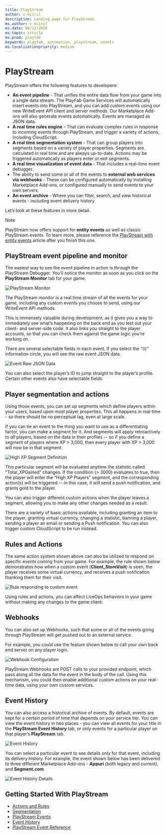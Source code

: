```yaml
---
title: PlayStream
author: v-kciril
description: Landing page for PlayStream.
ms.author: v-kciril
ms.date: 06/12/2018
ms.topic: article
ms.prod: playfab
keywords: playfab, automation, playstream, events
ms.localizationpriority: medium
---
```


# PlayStream

PlayStream offers the following features to developers:

- **An event pipeline** - That unifies the entire data flow from your game into a single data stream. The PlayFab Game Services will automatically insert events into PlayStream, and you can add custom events using our new WriteEvent API client and server methods. Our Marketplace Add-ons will also generate events automatically. Events are managed as JSON data.
- **A real time rules engine** - That can evaluate complex rules in response to incoming events through PlayStream, and trigger a variety of actions, including CloudScript.
- **A real time segmentation system** - That can group players into segments based on a variety of player properties. Segments are calculated in real time and are always up-to-date. Actions may be triggered automatically as players enter or exit segments.
- **A real time visualization of event data** - That includes a real-time event debugger.
- The ability to send some or all of the events to **external web services via webhooks** - These can be configured automatically by installing Marketplace Add-ons, or configured manually to send events to your own servers.
- **An event archive** - Where you can filter, search, and view historical events - including event delivery history.

Let’s look at these features in more detail.

> [!NOTE]
> PlayStream now offers support for **entity events** as well as classic PlayStream events. To learn more, please reference the [PlayStream with entity events](https://docs.microsoft.com/gaming/playfab/features/automation/playstream-events/playstream-with-entity-events/) article after you finish this one.

## PlayStream event pipeline and monitor

The easiest way to see the event pipeline in action is through the PlayStream Debugger. You’ll notice the monitor as soon as you click on the **PlayStream Monitor** tab for your game.

![PlayStream Monitor](media/playstream-monitor.png)

The PlayStream monitor is a real time stream of all the events for your game, including any custom events you choose to send, using our WriteEvent API methods.

This is immensely valuable during development, as it gives you a way to immediately see what’s happening on the back end as you test out your client- and server-side code. It also links you straight to the player accounts, so that you can check them against the game logic you’re working on.

There are several selectable fields in each event. If you select the “(i)” information circle, you will see the raw event JSON data.

![Event Raw JSON Data](media/playstream-event-rawjson.png)

You can also select the player’s ID to jump straight to the player’s profile. Certain other events also have selectable fields.

## Player segmentation and actions

Using those events, you can set up segments which define players within your users, based upon most player properties. This all happens in real time - so there should be no perceptual lag, even at large scale.

If you can tie an event to the thing you want to use as a differentiating factor, you can make a segment for it. And segments will apply retroactively to *all* players, based on the data in their profiles -- so if you define a segment of players where XP > 3,000, then every player with XP > 3,000 will now be in that segment.

![High XP Segment Definition](media/playstream-segment-highxp.png)

This particular segment will be evaluated anytime the statistic called "Total_XPGained" changes. If the condition (> 3000) evaluates to true, then the player will enter the “High XP Players" segment, and the corresponding action(s) will be triggered -- in this case, it will send a push notification, and grants gold to the player.

You can also trigger different custom actions when the player leaves a segment, allowing you to make any other changes needed as a result.

There are a variety of basic actions available, including granting an item to the player, granting virtual currency, changing a statistic, banning a player, sending a player an email or sending a Push notification. You can also trigger custom CloudScript to be run instead.

## Rules and Actions

The same action system shown above can also be utilized to respond on specific events coming from your game. For example, the rule shown below demonstrates how when a custom event (**Client_StoreVisit**) is seen, the player receives some virtual currency, and receives a push notification thanking them for their visit.

![Rule responding to custom event](media/playstream-rule.png)

Using rules and actions, you can affect LiveOps behaviors in your game without making any changes to the game client.

## Webhooks

You can also set up Webhooks, such that some or all of the events going through PlayStream will get pushed out to an external service.

For example, you could use the feature shown below to call your own back end server on any player login.

![Webhook Configuration](media/playstream-webhook.png)

PlayStream Webhooks are POST calls to your provided endpoint, which pass along all the data for the event in the body of the call. Using this mechanism, you could then enable additional custom actions on your real-time data, using your own custom services.

## Event History

You can also access a historical archive of events. By default, events are kept for a certain period of time that depends on your service tier. You can view the event history in two places - you can view all events for your title in the **PlayStream Event History** tab, or only events for a particular player on that player’s **PlayStream** tab.

![Event History](media/playstream-eventHistory.png)

You can select a particular event to see details only for that event, including its delivery history. For example, the event shown below has been delivered to three different Marketplace Add-ons - **Appuri** (both legacy and current), and **Segment.com**.

![Event History Details](media/playstream-eventHistoryDetails.png)

## Getting Started With PlayStream

- [Actions and Rules](../actions-rules/index.md)
- [Segmentation](../../analytics/segmentation/index.md)
- [PlayStream Events](../../analytics/metrics/playstream-events.md)
- [Event History](../../analytics/metrics/event-history.md)
- [PlayStream Event Reference](../../../api-references/events/index.md)
